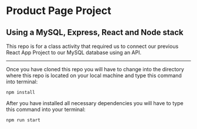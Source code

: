 # Product Page Project

## Using a MySQL, Express, React and Node stack

This repo is for a class activity that required us to connect our previous React App Project to our MySQL database using an API.

---
Once you have cloned this repo you will have to change into the directory where this repo is located on your local machine and type this command into terminal:
```
npm install
```

After you have installed all necessary dependencies you will have to type this command into your terminal:
```
npm run start
```
